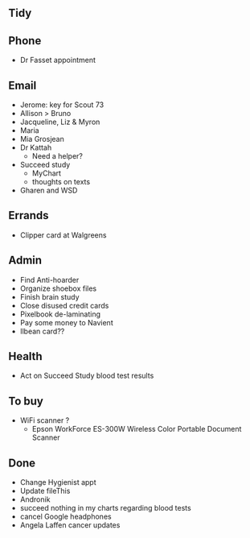 

## Tidy


## Phone 

* Dr Fasset appointment


## Email

* Jerome: key for Scout 73
* Allison > Bruno
* Jacqueline, Liz & Myron
* Maria
* Mia Grosjean
* Dr Kattah
	* Need a helper?
* Succeed study 
	* MyChart
	* thoughts on texts
* Gharen and WSD


## Errands

* Clipper card at Walgreens

## Admin

* Find Anti-hoarder
* Organize shoebox files
* Finish brain study
* Close disused credit cards
* Pixelbook de-laminating
* Pay some money to Navient
* llbean card??


## Health

* Act on Succeed Study blood test results


## To buy

* WiFi scanner ?
	* Epson WorkForce ES-300W Wireless Color Portable Document Scanner





## Done

* Change Hygienist appt
* Update fileThis
* Andronik
* succeed nothing in my charts regarding blood tests
* cancel Google headphones
* Angela Laffen cancer updates